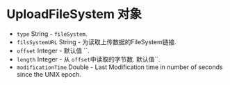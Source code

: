# UploadFileSystem 对象

* `type` String - `fileSystem`.
* `filsSystemURL` String - 为读取上传数据的FileSystem链接.
* `offset` Integer - 默认值 ``.
* `length` Integer - 从 `offset`中读取的字节数. 默认值``.
* `modificationTime` Double - Last Modification time in number of seconds since the UNIX epoch.
